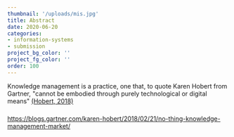 ```yaml
---
thumbnail: '/uploads/mis.jpg'
title: Abstract
date: 2020-06-20
categories:
- information-systems
- submission
project_bg_color: ''
project_fg_color: ''
order: 100
---
```

Knowledge management is a practice, one that, to quote Karen Hobert from Gartner, "cannot be embodied through purely technological or digital means" [(Hobert, 2018)](https://blogs.gartner.com/karen-hobert/2018/02/21/no-thing-knowledge-management-market/) 

###
https://blogs.gartner.com/karen-hobert/2018/02/21/no-thing-knowledge-management-market/




